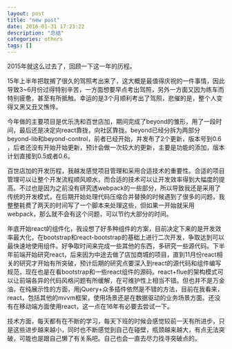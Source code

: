 ```yaml
---
layout: post
title: "new post"
date: 2016-01-31 17:23:22
description: "总结"
categories: others
tags: []
---
```


2015年就这么过去了，回顾一下这一年的历程。

15年上半年把耽搁了很久的驾照考出来了，这大概是最值得庆祝的一件事情，因此导致3~6月份过得特别辛苦，一方面想要早点考出驾照，另外一方面又因为练车而特别疲惫，甚至有所抵触。幸运的是3个月顺利考出了驾照，悲催的是，整个人变得又黑又丑又憔悴。

今年做的主要项目是优乐洗和百世店加，期间完成了beyond的雏形，用了一段时间，最后还是决定向react靠拢，向社区靠拢。beyond已经分拆为两部分 beyond-lib和beyond-control，前者已经开始，并发布了2个更新，版本号到0.6 ，后者还没有开始开始更新，预计会做一次较大的更新，主要是功能的添加，版本计划直接到0.5或者0.6。

百世店加的开发历程，我越发感觉项目管理和采用合适技术的重要性。合适的项目管理可以让整个开发流程顺风顺水，而合适的技术可以让开发效率得到大幅度的提高。不过也是因为之前没有研究透webpack的一些部分，所以导致我还是采用了传统的开发模式，在后期开始处理代码压缩合并替换的时候遇到了很多的问题，我整整耗费了两天的时间写了一个脚本来处理这些，但如果一开始就采用webpack，那么就不会有这个问题，可以节约大部分的时间。

年底开始react的组件化，我设想了好多种组件的方案，目前决定下来的是开发效率最大化，在bootstrap和react-bootstrap的基础上进行二次开发，争取达到可以最快速地使用组件。好争取时间来完成一些其他的东西，多研究一些源代码。下半年前端开始研究react，后来因为中途去做了店加商城的项目，直到11月份react相关的研究才开始有所突破，预计后期的研究点要深入到react的源代码和组件编写规范，现在也是在看bootstrap和一些react组件的源码。react+flue的架构模式可以让前端各异的代码风格问题有所缓解，在可维护性上相当不错。但也并不是万金油，在纯展示性的方面，用jQuery+众多插件依然是不错的方法，目前在我看来，react，包括其他的mvvm框架，使用场景还是在数据驱动的业务场景方面。还没有在移动端方面使用react，这一点在16年有必要去尝试一下。

技术方面，每天都有在不断的学习，每天下班的时候会感觉较前一天有所进步，只是这些进步越来越小，同时也不断感觉到自己在碰壁，瓶颈越来越大，有点无法突破，可能也是跟自己懒了有关系吧。自己也会一直去尽力找寻突破点的。